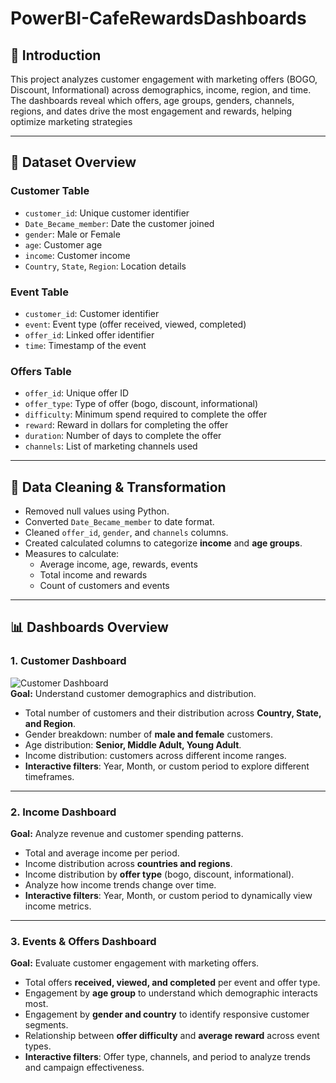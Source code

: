 # PowerBI-CafeRewardsDashboards

## 📌 Introduction

This project analyzes customer engagement with marketing offers (BOGO, Discount, Informational) across demographics, income, region, and time. The dashboards reveal which offers, age groups, genders, channels, regions, and dates drive the most engagement and rewards, helping optimize marketing strategies

---

## 📂 Dataset Overview

### **Customer Table**
- `customer_id`: Unique customer identifier  
- `Date_Became_member`: Date the customer joined  
- `gender`: Male or Female  
- `age`: Customer age  
- `income`: Customer income  
- `Country`, `State`, `Region`: Location details  

### **Event Table**
- `customer_id`: Customer identifier  
- `event`: Event type (offer received, viewed, completed)  
- `offer_id`: Linked offer identifier  
- `time`: Timestamp of the event  

### **Offers Table**
- `offer_id`: Unique offer ID  
- `offer_type`: Type of offer (bogo, discount, informational)  
- `difficulty`: Minimum spend required to complete the offer  
- `reward`: Reward in dollars for completing the offer  
- `duration`: Number of days to complete the offer  
- `channels`: List of marketing channels used  

---

## 🔧 Data Cleaning & Transformation
- Removed null values using Python.  
- Converted `Date_Became_member` to date format.  
- Cleaned `offer_id`, `gender`, and `channels` columns.  
- Created calculated columns to categorize **income** and **age groups**.  
- Measures to calculate:
  - Average income, age, rewards, events  
  - Total income and rewards  
  - Count of customers and events

---

## 📊 Dashboards Overview

### **1. Customer Dashboard**
![Customer Dashboard](imgs/1_Customer-Dashboard.png)  
**Goal:** Understand customer demographics and distribution.  
- Total number of customers and their distribution across **Country, State, and Region**.  
- Gender breakdown: number of **male and female** customers.  
- Age distribution: **Senior, Middle Adult, Young Adult**.  
- Income distribution: customers across different income ranges.  
- **Interactive filters**: Year, Month, or custom period to explore different timeframes.  

 ---

### **2. Income Dashboard**
**Goal:** Analyze revenue and customer spending patterns.  
- Total and average income per period.  
- Income distribution across **countries and regions**.  
- Income distribution by **offer type** (bogo, discount, informational).  
- Analyze how income trends change over time.  
- **Interactive filters**: Year, Month, or custom period to dynamically view income metrics.  

 ---

### **3. Events & Offers Dashboard**
**Goal:** Evaluate customer engagement with marketing offers.  
- Total offers **received, viewed, and completed** per event and offer type.  
- Engagement by **age group** to understand which demographic interacts most.  
- Engagement by **gender and country** to identify responsive customer segments.  
- Relationship between **offer difficulty** and **average reward** across event types.  
- **Interactive filters**: Offer type, channels, and period to analyze trends and campaign effectiveness.  


